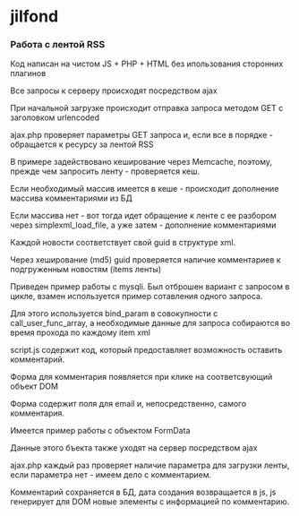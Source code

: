 # jilfond

### Работа с лентой RSS
Код написан на чистом JS + PHP + HTML без ипользования сторонних плагинов

Все запросы к серверу происходят посредством ajax

При начальной загрузке происходит отправка запроса методом GET с заголовком urlencoded

ajax.php проверяет параметры GET запроса и, если все в порядке - обращается к ресурсу за лентой RSS

В примере задействовано кеширование через Memcache, поэтому, прежде чем запросить ленту - проверяется кеш.

Если необходимый массив имеется в кеше - происходит дополнение массива комментариями из БД

Если массива нет - вот тогда идет обращение к ленте с ее разбором через simplexml_load_file, а уже затем - дополнение комментариями

Каждой новости соответствует свой guid в структуре xml.

Через хеширование (md5) guid проверяется наличие комментариев к подгруженным новостям (items ленты)

Приведен пример работы с mysqli. Был отброшен вариант с запросом в цикле, взамен используется пример сотавления одного запроса.

Для этого используется bind_param в совокупности с call_user_func_array, а необходимые данные для запроса собираются во время прохода по каждому item xml

script.js содержит код, который предоставляет возможность оставить комментарий.

Форма для комментария появляется при клике на соответсвующий объект DOM

Форма содержит поля для email и, непосредственно, самого комментария.

Имеется пример работы с объектом FormData

Данные этого бъекта также уходят на сервер посредством ajax

ajax.php каждый раз проверяет наличие параметра для загрузки ленты, если параметра нет - имеем дело с комментарием.

Комментарий сохраняется в БД, дата создания возвращается в js, js генерирует для DOM новые элементы с информацией по комментарию.

